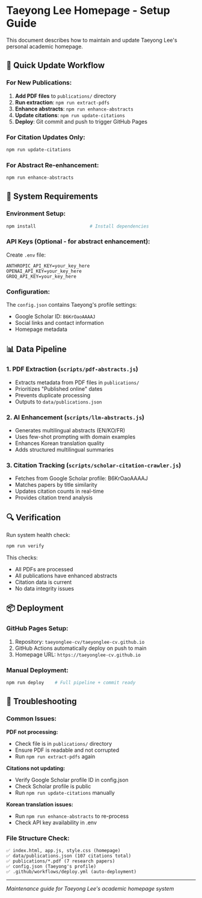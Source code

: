 # Taeyong Lee Homepage - Setup Guide

This document describes how to maintain and update Taeyong Lee's personal academic homepage.

## 🚀 Quick Update Workflow

### For New Publications:
1. **Add PDF files** to `publications/` directory
2. **Run extraction**: `npm run extract-pdfs`
3. **Enhance abstracts**: `npm run enhance-abstracts`  
4. **Update citations**: `npm run update-citations`
5. **Deploy**: Git commit and push to trigger GitHub Pages

### For Citation Updates Only:
```bash
npm run update-citations
```

### For Abstract Re-enhancement:
```bash
npm run enhance-abstracts
```

## 🔧 System Requirements

### Environment Setup:
```bash
npm install                    # Install dependencies
```

### API Keys (Optional - for abstract enhancement):
Create `.env` file:
```
ANTHROPIC_API_KEY=your_key_here
OPENAI_API_KEY=your_key_here
GROQ_API_KEY=your_key_here
```

### Configuration:
The `config.json` contains Taeyong's profile settings:
- Google Scholar ID: `B6KrOaoAAAAJ`
- Social links and contact information
- Homepage metadata

## 📊 Data Pipeline

### 1. PDF Extraction (`scripts/pdf-abstracts.js`)
- Extracts metadata from PDF files in `publications/`
- Prioritizes "Published online" dates
- Prevents duplicate processing
- Outputs to `data/publications.json`

### 2. AI Enhancement (`scripts/llm-abstracts.js`)
- Generates multilingual abstracts (EN/KO/FR)
- Uses few-shot prompting with domain examples
- Enhances Korean translation quality
- Adds structured multilingual summaries

### 3. Citation Tracking (`scripts/scholar-citation-crawler.js`)
- Fetches from Google Scholar profile: B6KrOaoAAAAJ
- Matches papers by title similarity
- Updates citation counts in real-time
- Provides citation trend analysis

## 🔍 Verification

Run system health check:
```bash
npm run verify
```

This checks:
- All PDFs are processed
- All publications have enhanced abstracts
- Citation data is current
- No data integrity issues

## 📦 Deployment

### GitHub Pages Setup:
1. Repository: `taeyonglee-cv/taeyonglee-cv.github.io`
2. GitHub Actions automatically deploy on push to main
3. Homepage URL: `https://taeyonglee-cv.github.io`

### Manual Deployment:
```bash
npm run deploy    # Full pipeline + commit ready
```

## 🚨 Troubleshooting

### Common Issues:

**PDF not processing:**
- Check file is in `publications/` directory
- Ensure PDF is readable and not corrupted
- Run `npm run extract-pdfs` again

**Citations not updating:**
- Verify Google Scholar profile ID in config.json
- Check Scholar profile is public
- Run `npm run update-citations` manually

**Korean translation issues:**
- Run `npm run enhance-abstracts` to re-process
- Check API key availability in .env

### File Structure Check:
```
✅ index.html, app.js, style.css (homepage)
✅ data/publications.json (107 citations total)
✅ publications/*.pdf (7 research papers)  
✅ config.json (Taeyong's profile)
✅ .github/workflows/deploy.yml (auto-deployment)
```

---

*Maintenance guide for Taeyong Lee's academic homepage system*